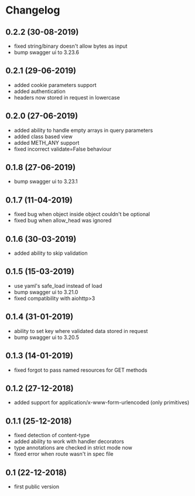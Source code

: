 # Changelog

## 0.2.2 (30-08-2019)
- fixed string/binary doesn't allow bytes as input
- bump swagger ui to 3.23.6

## 0.2.1 (29-06-2019)
- added cookie parameters support
- added authentication
- headers now stored in request in lowercase

## 0.2.0 (27-06-2019)
- added ability to handle empty arrays in query parameters
- added class based view
- added METH_ANY support
- fixed incorrect validate=False behaviour

## 0.1.8 (27-06-2019)
- bump swagger ui to 3.23.1

## 0.1.7 (11-04-2019)
- fixed bug when object inside object couldn't be optional
- fixed bug when allow_head was ignored

## 0.1.6 (30-03-2019)
- added ability to skip validation

## 0.1.5 (15-03-2019)
- use yaml's safe_load instead of load
- bump swagger ui to 3.21.0
- fixed compatibility with aiohttp>3

## 0.1.4 (31-01-2019)
- ability to set key where validated data stored in request
- bump swagger ui to 3.20.5

## 0.1.3 (14-01-2019)
- fixed forgot to pass named resources for GET methods

## 0.1.2 (27-12-2018)
- added support for application/x-www-form-urlencoded (only primitives)

## 0.1.1 (25-12-2018)
- fixed detection of content-type
- added ability to work with handler decorators
- type annotations are checked in strict mode now
- fixed error when route wasn't in spec file

## 0.1 (22-12-2018)
- first public version